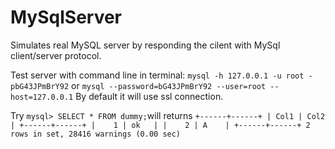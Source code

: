 # MySqlServer
Simulates real MySQL server by responding the cilent with MySql client/server protocol.

Test server with command line in terminal:
`mysql -h 127.0.0.1 -u root -pbG43JPmBrY92` or `mysql --password=bG43JPmBrY92 --user=root --host=127.0.0.1`
By default it will use ssl connection.

Try `mysql> SELECT * FROM dummy;`will returns
`+------+------+
| Col1 | Col2 |
+------+------+
|    1 | ok   |
|    2 | A    |
+------+------+
2 rows in set, 28416 warnings (0.00 sec)`